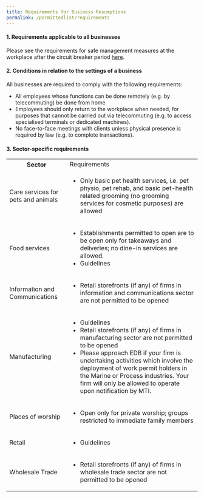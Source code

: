 ```yaml
---
title: Requirements for Business Resumptions
permalink: /permittedlist/requirements
---
```


#### **1. Requirements applicable to all businesses**
Please see the requirements for safe management measures at the workplace after the circuit breaker period <a href="https://www.mom.gov.sg/covid-19/requirements-for-safe-management-measures">here</a>. 


#### **2. Conditions in relation to the settings of a business**
All businesses are required to comply with the following requirements: 
- All employees whose functions can be done remotely (e.g. by telecommuting) be done from home
- Employees should only return to the workplace when needed, for purposes that cannot be carried out via telecommuting (e.g. to access specialised terminals or dedicated machines).
- No face-to-face meetings with clients unless physical presence is required by law (e.g. to complete transactions).


#### **3. Sector-specific requirements**
<table>
    <tr>
        <th>Sector</th>
        <td>Requirements</td>
  </tr>
  <tr>
    <td>Care services for pets and animals</td>
    <td>
        <ul>
            <li>
                Only basic pet health services, i.e. pet physio, pet rehab, and basic pet-health related grooming (no grooming services for cosmetic purposes) are allowed
            </li>
        </ul>
    </td>
  </tr>
  <tr>
    <td>Food services</td>
    <td>
        <ul>
            <li>
                Establishments permitted to open are to be open only for takeaways and deliveries; no dine-in services are allowed.
            </li>
            <li>
                Guidelines <hyperlink tbc>
            </li>
        </ul>
    </td>
  </tr>
  <tr>
    <td>Information and Communications</td>
    <td>
        <ul>
            <li>
                Retail storefronts (if any) of firms in information and communications sector are not permitted to be opened
            </li>
        </ul>
    </td>
  </tr>
  <tr>
    <td>Manufacturing</td>
    <td>
        <ul>
            <li>
                Guidelines <hyperlink tbc>
            </li>
            <li>
                Retail storefronts (if any) of firms in manufacturing sector are not permitted to be opened
            </li>
            <li>
                Please approach EDB if your firm is undertaking activities which involve the deployment of work permit holders in the Marine or Process industries. Your firm will only be allowed to operate upon notification by MTI.
            </li>
        </ul>
    </td>
  </tr>
  <tr>
    <td>Places of worship</td>
    <td>
        <ul>
            <li>
                Open only for private worship; groups restricted to immediate family members
            </li>
        </ul>
    </td>
  </tr>
  <tr>
    <td>Retail</td>
    <td>
        <ul>
            <li>
                Guidelines <hyperlink tbc>
            </li>
        </ul>
    </td>
  </tr>
  <tr>
    <td>Wholesale Trade</td>
    <td>
        <ul>
            <li>
                Retail storefronts (if any) of firms in wholesale trade sector are not permitted to be opened
            </li>
        </ul>
    </td>
  </tr>
</table>